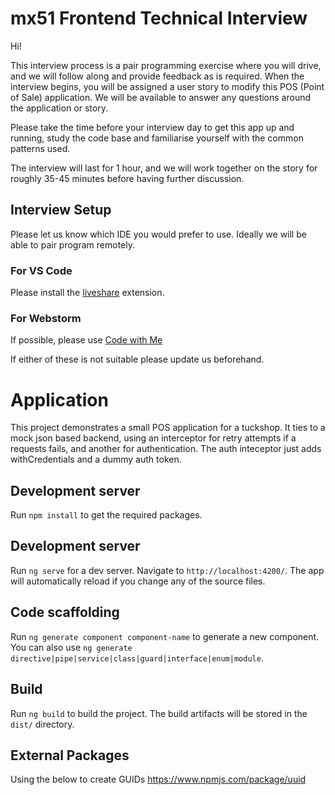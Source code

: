 # mx51 Frontend Technical Interview

Hi!

This interview process is a pair programming exercise where you will drive, and we will follow along and provide feedback as is required.
When the interview begins, you will be assigned a user story to modify this POS (Point of Sale) application.
We will be available to answer any questions around the application or story.

Please take the time before your interview day to get this app up and running,
study the code base and familiarise yourself with the common patterns used.

The interview will last for 1 hour, and we will work together on the story for
roughly 35-45 minutes before having further discussion.

## Interview Setup
Please let us know which IDE you would prefer to use. Ideally we will be able to pair program remotely.

### For VS Code
Please install the [liveshare](https://marketplace.visualstudio.com/items?itemName=MS-vsliveshare.vsliveshare-pack) extension.

### For Webstorm
If possible, please use [Code with Me](https://www.jetbrains.com/code-with-me/)

If either of these is not suitable please update us beforehand.

# Application

This project demonstrates a small POS application for a tuckshop. It ties to a mock json based backend, using an interceptor for retry attempts if a requests fails, and another for authentication. The auth inteceptor just adds withCredentials and a dummy auth token.

## Development server

Run `npm install` to get the required packages.

## Development server

Run `ng serve` for a dev server. Navigate to `http://localhost:4200/`. The app will automatically reload if you change any of the source files.

## Code scaffolding

Run `ng generate component component-name` to generate a new component. You can also use `ng generate directive|pipe|service|class|guard|interface|enum|module`.

## Build

Run `ng build` to build the project. The build artifacts will be stored in the `dist/` directory.

## External Packages

Using the below to create GUIDs 
https://www.npmjs.com/package/uuid
